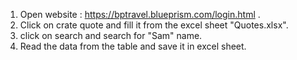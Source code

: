 1. Open website : https://bptravel.blueprism.com/login.html .
2. Click on crate quote and fill it from the excel sheet "Quotes.xlsx".
3. click on search and search for "Sam" name.
4. Read the data from the table and save it in excel sheet.
